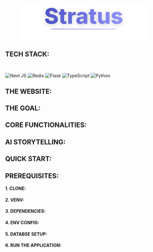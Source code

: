<p align="center">
  <img src="assets/stratus-logo.svg" width="420" alt="Stratus logo" />
</p>

<h2>TECH STACK:</h2> <br>

![Next JS](https://img.shields.io/badge/Next.js-black?style=for-the-badge&logo=next.js&logoColor=white) 
![Redis](https://img.shields.io/badge/redis-%23DD0031.svg?style=for-the-badge&logo=redis&logoColor=white)
![Flask](https://img.shields.io/badge/flask-%23000.svg?style=for-the-badge&logo=flask&logoColor=white) 
![TypeScript](https://img.shields.io/badge/typescript-%23007ACC.svg?style=for-the-badge&logo=typescript&logoColor=white) 
![Python](https://img.shields.io/badge/python-%233776AB.svg?style=for-the-badge&logo=python&logoColor=white)

<h2>THE WEBSITE:</h2>

<h2>THE GOAL:</h2>


<h2>CORE FUNCTIONALITIES:</h2>

<h2>AI STORYTELLING:</h2>

<h2>QUICK START:</h2>
  <h2>PREREQUISITES:</h2>
  <h4> 1. CLONE: </h4>

  <h4> 2. VENV: </h4>

  <h4> 3. DEPENDENCIES: </h4>

  <h4> 4. ENV CONFIG: </h4>

  <h4> 5. DATABSE SETUP: </h4>

  <h4> 6. RUN THE APPLICATION: </h4>


